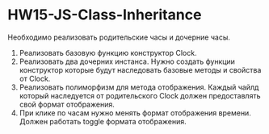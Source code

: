 # HW15-JS-Class-Inheritance
Необходимо реализовать родительские часы и дочерние часы.
1) Реализовать базовую функцию конструктор Clock.
2) Реализовать два дочерних инстанса. Нужно создать функции конструктор которые будут наследовать базовые методы и свойства от Clock.
3) Реализовать полиморфизм для метода отображения. Каждый чайлд который наследуется от родительского Clock должен предоставлять свой формат отображения.
4) При клике по часам нужно менять формат отображения времени. Должен работать toggle формата отображения.
